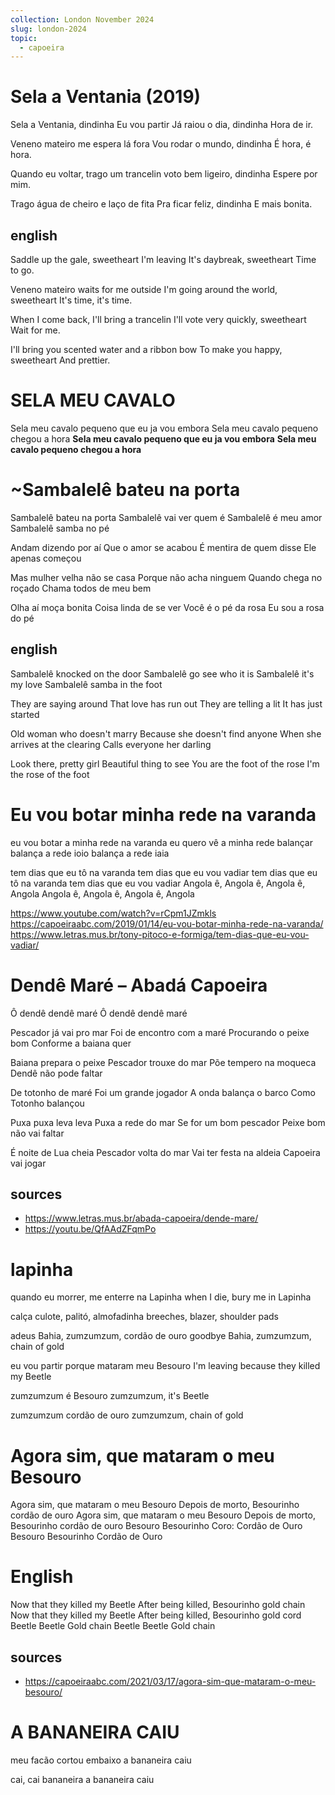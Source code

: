 ```yaml
---
collection: London November 2024
slug: london-2024
topic:
  - capoeira
---
```

# Sela a Ventania (2019)

Sela a Ventania, dindinha
Eu vou partir
Já raiou o dia, dindinha
Hora de ir.

Veneno mateiro me espera lá fora
Vou rodar o mundo, dindinha
É hora, é hora.

Quando eu voltar, trago um trancelin
voto bem ligeiro, dindinha
Espere por mim.

Trago água de cheiro e laço de fita
Pra ficar feliz, dindinha
E mais bonita.

## english

Saddle up the gale, sweetheart
I'm leaving
It's daybreak, sweetheart
Time to go.

Veneno mateiro waits for me outside
I'm going around the world, sweetheart
It's time, it's time.

When I come back, I'll bring a trancelin
I'll vote very quickly, sweetheart
Wait for me.

I'll bring you scented water and a ribbon bow
To make you happy, sweetheart
And prettier.

# SELA MEU CAVALO

Sela meu cavalo pequeno que eu ja vou embora
Sela meu cavalo pequeno chegou a hora
**Sela meu cavalo pequeno que eu ja vou embora** 
**Sela meu cavalo pequeno chegou a hora**

# ~Sambalelê bateu na porta

Sambalelê bateu na porta
Sambalelê vai ver quem é
Sambalelê é meu amor
Sambalelê samba no pé

Andam dizendo por aí
Que o amor se acabou
É mentira de quem disse
Ele apenas começou

Mas mulher velha não se casa
Porque não acha ninguem
Quando chega no roçado
Chama todos de meu bem

Olha aí moça bonita
Coisa linda de se ver
Você é o pé da rosa
Eu sou a rosa do pé

## english

Sambalelê knocked on the door
Sambalelê go see who it is
Sambalelê it's my love
Sambalelê samba in the foot

They are saying around
That love has run out
They are telling a lit
It has just started

Old woman who doesn't marry
Because she doesn't find anyone
When she arrives at the clearing
Calls everyone her darling

Look there, pretty girl
Beautiful thing to see
You are the foot of the rose
I'm the rose of the foot

# Eu vou botar minha rede na varanda

eu vou botar a minha rede na varanda
eu quero vê a minha rede balançar
balança a rede ioio
balança a rede iaia

tem dias que eu tô na varanda
tem dias que eu vou vadiar
tem dias que eu tô na varanda
tem dias que eu vou vadiar
Angola ê, Angola ê, Angola ê, Angola
Angola ê, Angola ê, Angola ê, Angola

https://www.youtube.com/watch?v=rCpm1JZmkls
https://capoeiraabc.com/2019/01/14/eu-vou-botar-minha-rede-na-varanda/
https://www.letras.mus.br/tony-pitoco-e-formiga/tem-dias-que-eu-vou-vadiar/

# Dendê Maré – Abadá Capoeira

Ô dendê dendê maré
Ô dendê dendê maré

Pescador já vai pro mar
Foi de encontro com a maré
Procurando o peixe bom
Conforme a baiana quer

Baiana prepara o peixe
Pescador trouxe do mar
Põe tempero na moqueca
Dendê não pode faltar

De totonho de maré
Foi um grande jogador
A onda balança o barco
Como Totonho balançou

Puxa puxa leva leva
Puxa a rede do mar
Se for um bom pescador
Peixe bom não vai faltar

É noite de Lua cheia
Pescador volta do mar
Vai ter festa na aldeia
Capoeira vai jogar


## sources
- https://www.letras.mus.br/abada-capoeira/dende-mare/
- https://youtu.be/QfAAdZFqmPo

# lapinha

quando eu morrer, me enterre na Lapinha
when I die, bury me in Lapinha

calça culote, palitó, almofadinha
breeches, blazer, shoulder pads



adeus Bahia, zumzumzum, cordão de ouro
goodbye Bahia, zumzumzum, chain of gold

eu vou partir porque mataram meu Besouro
I'm leaving because they killed my Beetle



zumzumzum é Besouro
zumzumzum, it's Beetle

zumzumzum cordão de ouro
zumzumzum, chain of gold

# Agora sim, que mataram o meu Besouro

Agora sim, que mataram o meu Besouro
Depois de morto, Besourinho cordão de ouro
Agora sim, que mataram o meu Besouro
Depois de morto, Besourinho cordão de ouro
Besouro Besourinho
Coro: Cordão de Ouro
Besouro Besourinho
Cordão de Ouro
 
# English
Now that they killed my Beetle
After being killed, Besourinho gold chain
Now that they killed my Beetle
After being killed, Besourinho gold cord
Beetle Beetle
Gold chain
Beetle Beetle
Gold chain

## sources
- https://capoeiraabc.com/2021/03/17/agora-sim-que-mataram-o-meu-besouro/

# A BANANEIRA CAIU

meu facão cortou embaixo
a bananeira caiu

cai, cai bananeira
a bananeira caiu
